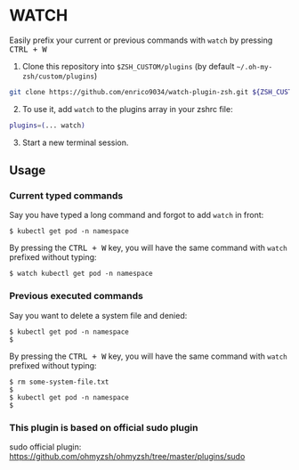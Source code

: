 # WATCH

Easily prefix your current or previous commands with `watch` by pressing <kbd>CTRL + W</kbd>

1. Clone this repository into ```$ZSH_CUSTOM/plugins``` (by default ```~/.oh-my-zsh/custom/plugins```)

```bash
git clone https://github.com/enrico9034/watch-plugin-zsh.git ${ZSH_CUSTOM:-~/.oh-my-zsh/custom}/plugins/watch
```

2. To use it, add `watch` to the plugins array in your zshrc file:

```zsh
plugins=(... watch)
```
3. Start a new terminal session.

## Usage

### Current typed commands

Say you have typed a long command and forgot to add `watch` in front:

```console
$ kubectl get pod -n namespace
```

By pressing the <kbd>CTRL + W</kbd> key, you will have the same command with `watch` prefixed without typing:

```console
$ watch kubectl get pod -n namespace
```

### Previous executed commands

Say you want to delete a system file and denied:

```console
$ kubectl get pod -n namespace
$
```

By pressing the <kbd>CTRL + W</kbd> key, you will have the same command with `watch` prefixed without typing:

```console
$ rm some-system-file.txt
$
$ kubectl get pod -n namespace
$
```

### This plugin is based on official sudo plugin
sudo official plugin: https://github.com/ohmyzsh/ohmyzsh/tree/master/plugins/sudo
